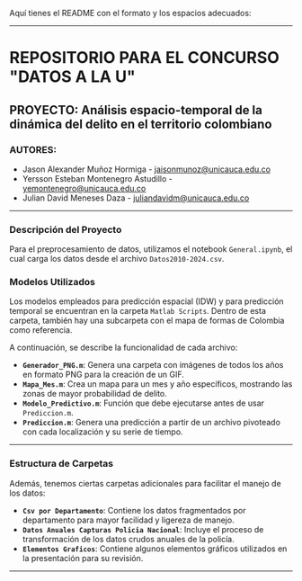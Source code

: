 Aquí tienes el README con el formato y los espacios adecuados:

---

# REPOSITORIO PARA EL CONCURSO "DATOS A LA U"

## PROYECTO: Análisis espacio-temporal de la dinámica del delito en el territorio colombiano

### AUTORES:
- Jason Alexander Muñoz Hormiga - [jaisonmunoz@unicauca.edu.co](mailto:jaisonmunoz@unicauca.edu.co)
- Yersson Esteban Montenegro Astudillo - [yemontenegro@unicauca.edu.co](mailto:yemontenegro@unicauca.edu.co)
- Julian David Meneses Daza - [juliandavidm@unicauca.edu.co](mailto:juliandavidm@unicauca.edu.co)

---

### Descripción del Proyecto
Para el preprocesamiento de datos, utilizamos el notebook `General.ipynb`, el cual carga los datos desde el archivo `Datos2010-2024.csv`.

### Modelos Utilizados
Los modelos empleados para predicción espacial (IDW) y para predicción temporal se encuentran en la carpeta `Matlab Scripts`. Dentro de esta carpeta, también hay una subcarpeta con el mapa de formas de Colombia como referencia.

A continuación, se describe la funcionalidad de cada archivo:

- **`Generador_PNG.m`**: Genera una carpeta con imágenes de todos los años en formato PNG para la creación de un GIF.
- **`Mapa_Mes.m`**: Crea un mapa para un mes y año específicos, mostrando las zonas de mayor probabilidad de delito.
- **`Modelo_Predictivo.m`**: Función que debe ejecutarse antes de usar `Prediccion.m`.
- **`Prediccion.m`**: Genera una predicción a partir de un archivo pivoteado con cada localización y su serie de tiempo.

---

### Estructura de Carpetas

Además, tenemos ciertas carpetas adicionales para facilitar el manejo de los datos:

- **`Csv por Departamento`**: Contiene los datos fragmentados por departamento para mayor facilidad y ligereza de manejo.
- **`Datos Anuales Capturas Policia Nacional`**: Incluye el proceso de transformación de los datos crudos anuales de la policía.
- **`Elementos Graficos`**: Contiene algunos elementos gráficos utilizados en la presentación para su revisión.

--- 

